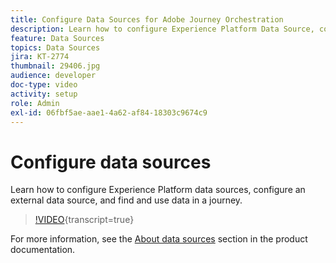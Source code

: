 ```yaml
---
title: Configure Data Sources for Adobe Journey Orchestration
description: Learn how to configure Experience Platform Data Source, configure an external data source, and find and use data in a journey.
feature: Data Sources
topics: Data Sources
jira: KT-2774
thumbnail: 29406.jpg
audience: developer
doc-type: video
activity: setup
role: Admin
exl-id: 06fbf5ae-aae1-4a62-af84-18303c9674c9
---
```

# Configure data sources

Learn how to configure Experience Platform data sources, configure an external data source, and find and use data in a journey.

>[!VIDEO](https://video.tv.adobe.com/v/29406?learn=on){transcript=true}

For more information, see the [About data sources](https://experienceleague.adobe.com/docs/journeys/using/data-source-journeys/about-data-sources.html?lang=en) section in the product documentation.
